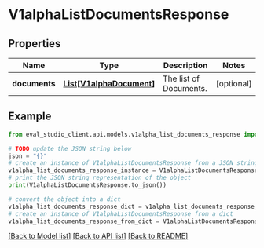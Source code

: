 # V1alphaListDocumentsResponse


## Properties

Name | Type | Description | Notes
------------ | ------------- | ------------- | -------------
**documents** | [**List[V1alphaDocument]**](V1alphaDocument.md) | The list of Documents. | [optional] 

## Example

```python
from eval_studio_client.api.models.v1alpha_list_documents_response import V1alphaListDocumentsResponse

# TODO update the JSON string below
json = "{}"
# create an instance of V1alphaListDocumentsResponse from a JSON string
v1alpha_list_documents_response_instance = V1alphaListDocumentsResponse.from_json(json)
# print the JSON string representation of the object
print(V1alphaListDocumentsResponse.to_json())

# convert the object into a dict
v1alpha_list_documents_response_dict = v1alpha_list_documents_response_instance.to_dict()
# create an instance of V1alphaListDocumentsResponse from a dict
v1alpha_list_documents_response_from_dict = V1alphaListDocumentsResponse.from_dict(v1alpha_list_documents_response_dict)
```
[[Back to Model list]](../README.md#documentation-for-models) [[Back to API list]](../README.md#documentation-for-api-endpoints) [[Back to README]](../README.md)


